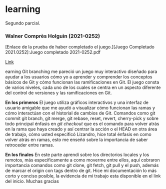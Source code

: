 # learning
Segundo parcial.
### Walner Comprès Holguìn (2021-0252)

[Enlace de la prueba de haber completado el juego.][Juego Completado 2021.0252]:Juego completado 2021-0252.pdf

[Link](https://miucateciedu-my.sharepoint.com/:b:/g/personal/20210252_miucateci_edu_do/EbRgRjSC5zJGmBRv6zumDU8BjMAa0PcWGcMDEh7i9ItuTw?e=PIVOuQ)

earning Git branching me pareció un juego muy interactivo diseñado para ayudar a los usuarios cómo yo a aprender y comprender los conceptos básicos de Git y cómo funcionan las ramificaciones en Git. El juego consta de varios niveles, cada uno de los cuales se centra en un aspecto diferente del control de versiones y las ramificaciones en Git.

**En los primeros**
El juego utiliza gráficos interactivos y una interfaz de usuario amigable que me ayudó a visualizar cómo funcionan las ramas y cómo interactúan con el historial de cambios de Git. Comandos como git commit git branch, git merge, git rebase, reset, revert, cherry-pick y sobre todo principal énfasis en  *git checkout* que es el comando para volver atrás en la rama que haya creado y así centrar la acción o el HEAD en otra área de trabajo, cómo usted especificó Lizandro, hice total énfasis en como volver atrás en ramas, esto me enseñó sobre la importancia de saber retroceder entre ramas.

**En los finales**
En este parte aprendí sobre los directorios locales y los remotos, más específicamente a como moverme entre ellos, aquí cobraron importancia comandos como git clone, git fetch, git pull y el push,  además de marcar el origin con tags dentro de git.
Hice mi documentación lo más corto y conciso posible, la evidencia de mi trabajo esta disponible en el link del inicio. Muchas gracias
